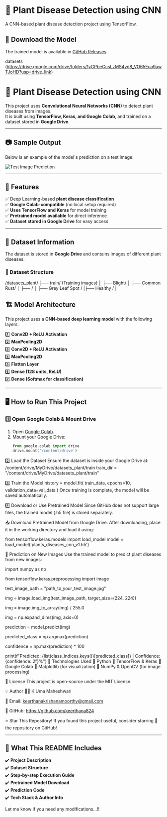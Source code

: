 # 🌱 Plant Disease Detection using CNN 

 A CNN-based plant disease detection project using TensorFlow.

 ## 🔗 Download the Model
The trained model is available in [GitHub Releases](https://drive.google.com/file/d/1rAlAPDuYQaJY5LhiR4Rk2vaxReY-Zx3W/view?usp=drive_link)

datasets (https://drive.google.com/drive/folders/1yGPbeCcsLzMS4yd8_VO65Eua9awTJoHD?usp=drive_link)


# 🌱 Plant Disease Detection using CNN  

This project uses **Convolutional Neural Networks (CNN)** to detect plant diseases from images.  
It is built using **TensorFlow, Keras, and Google Colab**, and trained on a dataset stored in **Google Drive**.

---

## 📷 Sample Output  
Below is an example of the model's prediction on a test image:  

![Test Image Prediction](https://drive.google.com/file/d/1SitU8Q0UIMcdamvECQ00LAevLLzpnuyr/view?usp=drive_link)  

---

## 🚀 Features
✅ Deep Learning-based **plant disease classification**  
✅ **Google Colab-compatible** (no local setup required)  
✅ **Uses TensorFlow and Keras** for model training  
✅ **Pretrained model available** for direct inference  
✅ **Dataset stored in Google Drive** for easy access  

---

## 📂 Dataset Information  
The dataset is stored in **Google Drive** and contains images of different plant diseases.  

### **🔹 Dataset Structure**
/datasets_plant/ ├── train/ (Training images) │ ├── Blight/ │ ├── Common Rust/ │ ├── / │ ├── Grey Leaf Spot / |├── Healthy / | 

## 🏗 Model Architecture  
This project uses a **CNN-based deep learning model** with the following layers:

1️⃣ **Conv2D + ReLU Activation**  
2️⃣ **MaxPooling2D**  
3️⃣ **Conv2D + ReLU Activation**  
4️⃣ **MaxPooling2D**  
5️⃣ **Flatten Layer**  
6️⃣ **Dense (128 units, ReLU)**  
7️⃣ **Dense (Softmax for classification)**  

---

## 🖥 How to Run This Project  

### **1️⃣ Open Google Colab & Mount Drive**
1. Open [Google Colab](https://colab.research.google.com/).
2. Mount your Google Drive:
   ```python
   from google.colab import drive
   drive.mount('/content/drive')
   
2️⃣ Load the Dataset
Ensure the dataset is inside your Google Drive at:
/content/drive/MyDrive/datasets_plant/train
train_dir = "/content/drive/MyDrive/datasets_plant/train"

3️⃣ Train the Model
history = model.fit(
    train_data,
    epochs=10,
    validation_data=val_data
)
Once training is complete, the model will be saved automatically.

4️⃣ Download or Use Pretrained Model
Since GitHub does not support large files, the trained model (.h5 file) is stored separately.

📥 Download Pretrained Model from Google Drive.
After downloading, place it in the working directory and load it using:


from tensorflow.keras.models import load_model
model = load_model('plants_diseases_cnn_v1.h5')

🎯 Prediction on New Images
Use the trained model to predict plant diseases from new images:


import numpy as np

from tensorflow.keras.preprocessing import image

test_image_path = "path_to_your_test_image.jpg"

img = image.load_img(test_image_path, target_size=(224, 224))

img = image.img_to_array(img) / 255.0

img = np.expand_dims(img, axis=0)

prediction = model.predict(img)

predicted_class = np.argmax(prediction)

confidence = np.max(prediction) * 100

print(f"Predicted: {list(class_indices.keys())[predicted_class]} | Confidence: {confidence:.2f}%")
📌 Technologies Used
🔹 Python
🔹 TensorFlow & Keras
🔹 Google Colab
🔹 Matplotlib (for visualization)
🔹 NumPy & OpenCV (for image processing)

📜 License
This project is open-source under the MIT License.

💡 Author
👨‍💻 K Uma Maheshwari

📧 Email: keerthanakrishanamoorthy@gmail.com

🔗 GitHub: https://github.com/keerthana824

⭐ Star This Repository!
If you found this project useful, consider starring 🌟 the repository on GitHub!

---

## **🎯 What This README Includes**
✔️ **Project Description**  
✔️ **Dataset Structure**  
✔️ **Step-by-step Execution Guide**  
✔️ **Pretrained Model Download**  
✔️ **Prediction Code**  
✔️ **Tech Stack & Author Info**  

Let me know if you need any modifications...!!




















